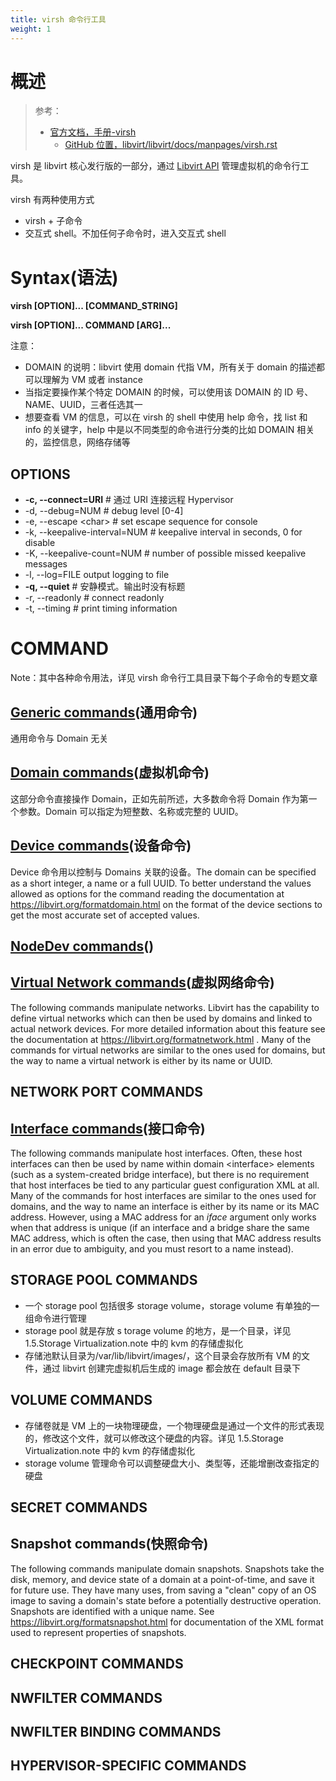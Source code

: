 ```yaml
---
title: virsh 命令行工具
weight: 1
---
```


# 概述

> 参考：
>
> - [官方文档，手册-virsh](https://libvirt.org/manpages/virsh.html)
>   - [GitHub 位置，libvirt/libvirt/docs/manpages/virsh.rst](https://github.com/libvirt/libvirt/blob/master/docs/manpages/virsh.rst)

virsh 是 libvirt 核心发行版的一部分，通过 [Libvirt API](/docs/10.云原生/1.2.实现虚拟化的工具/虚拟化管理/Libvirt/Libvirt%20API/Libvirt%20API.md) 管理虚拟机的命令行工具。

virsh 有两种使用方式

- virsh + 子命令
- 交互式 shell。不加任何子命令时，进入交互式 shell

# Syntax(语法)

**virsh \[OPTION]... \[COMMAND_STRING]**

**virsh \[OPTION]... COMMAND \[ARG]...**

注意：

- DOMAIN 的说明：libvirt 使用 domain 代指 VM，所有关于 domain 的描述都可以理解为 VM 或者 instance
- 当指定要操作某个特定 DOMAIN 的时候，可以使用该 DOMAIN 的 ID 号、NAME、UUID，三者任选其一
- 想要查看 VM 的信息，可以在 virsh 的 shell 中使用 help 命令，找 list 和 info 的关键字，help 中是以不同类型的命令进行分类的比如 DOMAIN 相关的，监控信息，网络存储等

## OPTIONS

- **-c, --connect=URI** # 通过 URI 连接远程 Hypervisor
- -d, --debug=NUM # debug level \[0-4]
- -e, --escape \<char> # set escape sequence for console
- -k, --keepalive-interval=NUM # keepalive interval in seconds, 0 for disable
- -K, --keepalive-count=NUM # number of possible missed keepalive messages
- -l, --log=FILE output logging to file
- **-q, --quiet** # 安静模式。输出时没有标题
- -r, --readonly # connect readonly
- -t, --timing # print timing information

# COMMAND

Note：其中各种命令用法，详见 virsh 命令行工具目录下每个子命令的专题文章

## [Generic commands](/docs/10.云原生/1.2.实现虚拟化的工具/虚拟化管理/Libvirt/virsh%20命令行工具/通用命令.md)(通用命令)

通用命令与 Domain 无关

## [Domain commands](/docs/10.云原生/1.2.实现虚拟化的工具/虚拟化管理/Libvirt/virsh%20命令行工具/Domain%20命令.md)(虚拟机命令)

这部分命令直接操作 Domain，正如先前所述，大多数命令将 Domain 作为第一个参数。Domain 可以指定为短整数、名称或完整的 UUID。

## [Device commands](/docs/10.云原生/1.2.实现虚拟化的工具/虚拟化管理/Libvirt/virsh%20命令行工具/Device%20命令.md)(设备命令)

Device 命令用以控制与 Domains 关联的设备。The domain can be specified as a short integer, a name or a full UUID. To better understand the values allowed as options for the command reading the documentation at <https://libvirt.org/formatdomain.html> on the format of the device sections to get the most accurate set of accepted values.

## [NodeDev commands](https://libvirt.org/manpages/virsh.html#nodedev-commands)()

## [Virtual Network commands](/docs/10.云原生/1.2.实现虚拟化的工具/虚拟化管理/Libvirt/virsh%20命令行工具/Virtual%20Network%20命令.md)(虚拟网络命令)

The following commands manipulate networks. Libvirt has the capability to define virtual networks which can then be used by domains and linked to actual network devices. For more detailed information about this feature see the documentation at <https://libvirt.org/formatnetwork.html> . Many of the commands for virtual networks are similar to the ones used for domains, but the way to name a virtual network is either by its name or UUID.

## NETWORK PORT COMMANDS

## [Interface commands](/docs/10.云原生/1.2.实现虚拟化的工具/虚拟化管理/Libvirt/virsh%20命令行工具/Interface%20命令.md)(接口命令)

The following commands manipulate host interfaces. Often, these host interfaces can then be used by name within domain \<interface> elements (such as a system-created bridge interface), but there is no requirement that host interfaces be tied to any particular guest configuration XML at all.
Many of the commands for host interfaces are similar to the ones used for domains, and the way to name an interface is either by its name or its MAC address. However, using a MAC address for an _iface_ argument only works when that address is unique (if an interface and a bridge share the same MAC address, which is often the case, then using that MAC address results in an error due to ambiguity, and you must resort to a name instead).

## STORAGE POOL COMMANDS

- 一个 storage pool 包括很多 storage volume，storage volume 有单独的一组命令进行管理
- storage pool 就是存放 s torage volume 的地方，是一个目录，详见 1.5.Storage Virtualization.note 中的 kvm 的存储虚拟化
- 存储池默认目录为/var/lib/libvirt/images/，这个目录会存放所有 VM 的文件，通过 libvirt 创建完虚拟机后生成的 image 都会放在 default 目录下

## VOLUME COMMANDS

- 存储卷就是 VM 上的一块物理硬盘，一个物理硬盘是通过一个文件的形式表现的，修改这个文件，就可以修改这个硬盘的内容。详见 1.5.Storage Virtualization.note 中的 kvm 的存储虚拟化
- storage volume 管理命令可以调整硬盘大小、类型等，还能增删改查指定的硬盘

## SECRET COMMANDS

## Snapshot commands(快照命令)

The following commands manipulate domain snapshots. Snapshots take the disk, memory, and device state of a domain at a point-of-time, and save it for future use. They have many uses, from saving a "clean" copy of an OS image to saving a domain's state before a potentially destructive operation. Snapshots are identified with a unique name. See <https://libvirt.org/formatsnapshot.html> for documentation of the XML format used to represent properties of snapshots.

## CHECKPOINT COMMANDS

## NWFILTER COMMANDS

## NWFILTER BINDING COMMANDS

## HYPERVISOR-SPECIFIC COMMANDS

